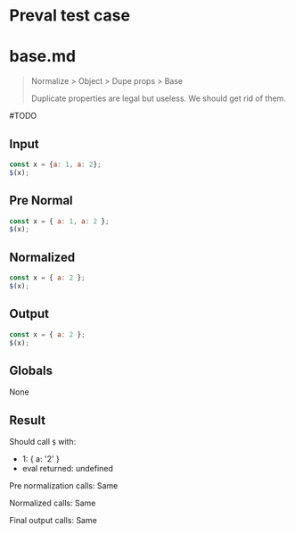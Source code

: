 # Preval test case

# base.md

> Normalize > Object > Dupe props > Base
>
> Duplicate properties are legal but useless. We should get rid of them.

#TODO

## Input

`````js filename=intro
const x = {a: 1, a: 2};
$(x);
`````

## Pre Normal

`````js filename=intro
const x = { a: 1, a: 2 };
$(x);
`````

## Normalized

`````js filename=intro
const x = { a: 2 };
$(x);
`````

## Output

`````js filename=intro
const x = { a: 2 };
$(x);
`````

## Globals

None

## Result

Should call `$` with:
 - 1: { a: '2' }
 - eval returned: undefined

Pre normalization calls: Same

Normalized calls: Same

Final output calls: Same
